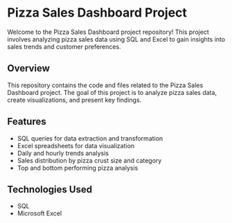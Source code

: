 # Pizza Sales Dashboard Project

Welcome to the Pizza Sales Dashboard project repository! This project involves analyzing pizza sales data using SQL and Excel to gain insights into sales trends and customer preferences.

## Overview

This repository contains the code and files related to the Pizza Sales Dashboard project. The goal of this project is to analyze pizza sales data, create visualizations, and present key findings.

## Features

- SQL queries for data extraction and transformation
- Excel spreadsheets for data visualization
- Daily and hourly trends analysis
- Sales distribution by pizza crust size and category
- Top and bottom performing pizza analysis

## Technologies Used

- SQL
- Microsoft Excel
